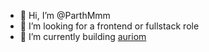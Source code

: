 - 👋 Hi, I’m @ParthMmm
- 👀 I’m looking for a frontend or fullstack role
- 🌿 I’m currently building [auriom](https://github.com/ParthMmm/auriom)


<!-- [![Parth's GitHub stats](https://github-readme-stats.vercel.app/api?username=parthmmm)](https://github.com/anuraghazra/github-readme-stats) -->


<!---
ParthMmm/ParthMmm is a ✨ special ✨ repository because its `README.md` (this file) appears on your GitHub profile.
You can click the Preview link to take a look at your changes.
--->

